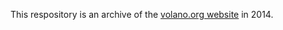 This respository is an archive of the [volano.org website](https://jgneff.github.io/www-volano-report/) in 2014.

